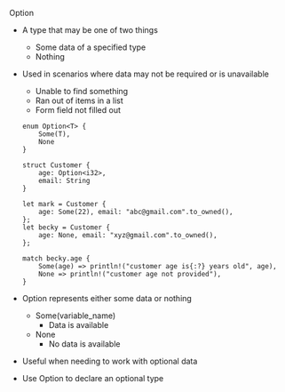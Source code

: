 Option
- A type that may be one of two things
    - Some data of a specified type
    - Nothing
- Used in scenarios where data may not be required or is unavailable
    - Unable to find something
    - Ran out of items in a list
    - Form field not filled out


    ```
    enum Option<T> {
        Some(T),
        None
    }
    ```

    ```
    struct Customer {
        age: Option<i32>,
        email: String
    }

    let mark = Customer {
        age: Some(22), email: "abc@gmail.com".to_owned(),
    };
    let becky = Customer {
        age: None, email: "xyz@gmail.com".to_owned(),
    };

    match becky.age {
        Some(age) => println!("customer age is{:?} years old", age),
        None => println!("customer age not provided"),
    }
    ```
    
- Option represents either some data or nothing
    - Some(variable_name)
        - Data is available
    - None
        - No data is available
- Useful when needing to work with optional data
- Use Option<type> to declare an optional type